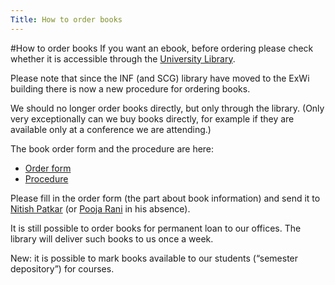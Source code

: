 ```yaml
---
Title: How to order books
---
```

#How to order books
If you want an ebook, before ordering please check whether it is accessible through the [University Library](http://www.unibe.ch/university/services/university_library/research/e_books/index_eng.html).

Please note that since the INF (and SCG) library have moved to the ExWi building there is now a new procedure for ordering books.

We should no longer order books directly, but only through the library.  (Only very exceptionally can we buy books directly, for example if they are available only at a conference we are attending.)

The book order form and the procedure are here:


-  [Order form](/download/forms/INFBookOrderingForm.pdf)
-  [Procedure](/download/forms/BuchbestellungenIAM-Personal_eng.pdf)

Please fill in the order form (the part about book information) and send it to [Nitish Patkar](%base_url%/staff/NitishPatkar) (or [Pooja Rani](%base_url%/staff/Pooja-Rani) in his absence).

It is still possible to order books for permanent loan to our offices.  The library will deliver such books to us once a week.

New: it is possible to mark books available to our students (“semester depository”) for courses.
